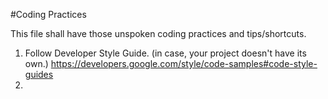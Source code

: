 #Coding Practices

This file shall have those unspoken coding practices and tips/shortcuts. 

1. Follow Developer Style Guide. (in case, your project doesn't have its own.)
   https://developers.google.com/style/code-samples#code-style-guides
2. 
